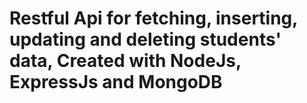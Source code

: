 # Restful Api for fetching, inserting, updating and deleting students' data, Created with NodeJs, ExpressJs and MongoDB